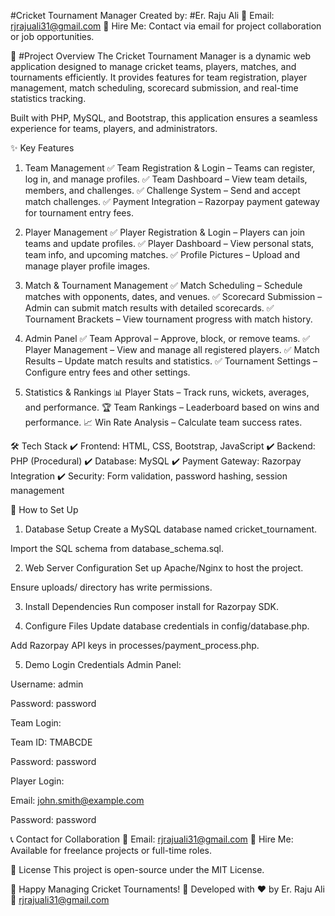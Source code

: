 #Cricket Tournament Manager
Created by: #Er. Raju Ali
📧 Email: rjrajuali31@gmail.com
💼 Hire Me: Contact via email for project collaboration or job opportunities.

📌 #Project Overview
The Cricket Tournament Manager is a dynamic web application designed to manage cricket teams, players, matches, and tournaments efficiently. It provides features for team registration, player management, match scheduling, scorecard submission, and real-time statistics tracking.

Built with PHP, MySQL, and Bootstrap, this application ensures a seamless experience for teams, players, and administrators.

✨ Key Features
1. Team Management
✅ Team Registration & Login – Teams can register, log in, and manage profiles.
✅ Team Dashboard – View team details, members, and challenges.
✅ Challenge System – Send and accept match challenges.
✅ Payment Integration – Razorpay payment gateway for tournament entry fees.

2. Player Management
✅ Player Registration & Login – Players can join teams and update profiles.
✅ Player Dashboard – View personal stats, team info, and upcoming matches.
✅ Profile Pictures – Upload and manage player profile images.

3. Match & Tournament Management
✅ Match Scheduling – Schedule matches with opponents, dates, and venues.
✅ Scorecard Submission – Admin can submit match results with detailed scorecards.
✅ Tournament Brackets – View tournament progress with match history.

4. Admin Panel
✅ Team Approval – Approve, block, or remove teams.
✅ Player Management – View and manage all registered players.
✅ Match Results – Update match results and statistics.
✅ Tournament Settings – Configure entry fees and other settings.

5. Statistics & Rankings
📊 Player Stats – Track runs, wickets, averages, and performance.
🏆 Team Rankings – Leaderboard based on wins and performance.
📈 Win Rate Analysis – Calculate team success rates.

🛠 Tech Stack
✔ Frontend: HTML, CSS, Bootstrap, JavaScript
✔ Backend: PHP (Procedural)
✔ Database: MySQL
✔ Payment Gateway: Razorpay Integration
✔ Security: Form validation, password hashing, session management

🚀 How to Set Up
1. Database Setup
Create a MySQL database named cricket_tournament.

Import the SQL schema from database_schema.sql.

2. Web Server Configuration
Set up Apache/Nginx to host the project.

Ensure uploads/ directory has write permissions.

3. Install Dependencies
Run composer install for Razorpay SDK.

4. Configure Files
Update database credentials in config/database.php.

Add Razorpay API keys in processes/payment_process.php.

5. Demo Login Credentials
Admin Panel:

Username: admin

Password: password

Team Login:

Team ID: TMABCDE

Password: password

Player Login:

Email: john.smith@example.com

Password: password

📞 Contact for Collaboration
🔗 Email: rjrajuali31@gmail.com
📱 Hire Me: Available for freelance projects or full-time roles.

📜 License
This project is open-source under the MIT License.

🌟 Happy Managing Cricket Tournaments! 🏏
Developed with ❤️ by Er. Raju Ali
📧 rjrajuali31@gmail.com
